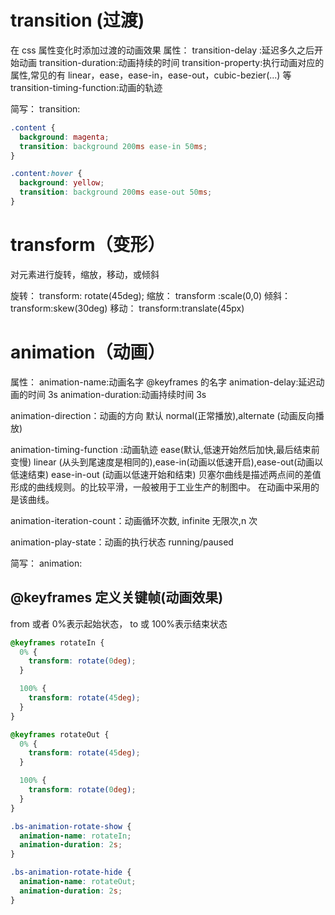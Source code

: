 # transition (过渡)

在 css 属性变化时添加过渡的动画效果
属性：
transition-delay :延迟多久之后开始动画
transition-duration:动画持续的时间
transition-property:执行动画对应的属性,常见的有 linear，ease，ease-in，ease-out，cubic-bezier(...) 等
transition-timing-function:动画的轨迹

简写：
transition:<property><duration> <timing-function> <delay>

```css
.content {
  background: magenta;
  transition: background 200ms ease-in 50ms;
}

.content:hover {
  background: yellow;
  transition: background 200ms ease-out 50ms;
}
```

# transform（变形）

对元素进行旋转，缩放，移动，或倾斜

旋转：
transform: rotate(45deg);
缩放：
transform :scale(0,0)
倾斜：
transform:skew(30deg)
移动：
transform:translate(45px)

# animation（动画）

属性：
animation-name:动画名字 @keyframes 的名字
animation-delay:延迟动画的时间 3s
animation-duration:动画持续时间 3s

animation-direction：动画的方向 默认 normal(正常播放),alternate (动画反向播放)

animation-timing-function :动画轨迹 ease(默认,低速开始然后加快,最后结束前变慢) linear (从头到尾速度是相同的),ease-in(动画以低速开启),ease-out(动画以低速结束) ease-in-out (动画以低速开始和结束)
贝塞尔曲线是描述两点间的差值形成的曲线规则。的比较平滑，一般被用于工业生产的制图中。
在动画中采用的是该曲线。

animation-iteration-count：动画循环次数, infinite 无限次,n 次

animation-play-state：动画的执行状态 running/paused

简写：
animation:<name><duration><timing-function><delay><iteration-count><direction><play-state>

## @keyframes 定义关键帧(动画效果)

from 或者 0%表示起始状态， to 或 100%表示结束状态

```css
@keyframes rotateIn {
  0% {
    transform: rotate(0deg);
  }

  100% {
    transform: rotate(45deg);
  }
}

@keyframes rotateOut {
  0% {
    transform: rotate(45deg);
  }

  100% {
    transform: rotate(0deg);
  }
}

.bs-animation-rotate-show {
  animation-name: rotateIn;
  animation-duration: 2s;
}

.bs-animation-rotate-hide {
  animation-name: rotateOut;
  animation-duration: 2s;
}
```
